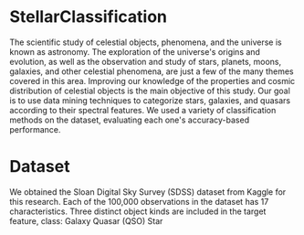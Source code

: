 # StellarClassification
The scientific study of celestial objects, phenomena, and the universe is known as astronomy. The exploration of the universe's origins and evolution, as well as the observation and study of stars, planets, moons, galaxies, and other celestial phenomena, are just a few of the many themes covered in this area.
Improving our knowledge of the properties and cosmic distribution of celestial objects is the main objective of this study. Our goal is to use data mining techniques to categorize stars, galaxies, and quasars according to their spectral features.
We used a variety of classification methods on the dataset, evaluating each one's accuracy-based performance.
# Dataset
We obtained the Sloan Digital Sky Survey (SDSS) dataset from Kaggle for this research. Each of the 100,000 observations in the dataset has 17 characteristics. Three distinct object kinds are included in the target feature, class:
Galaxy Quasar (QSO) Star
